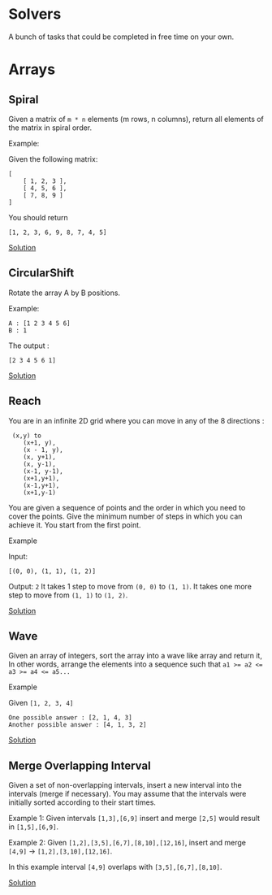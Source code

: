 # Solvers
A bunch of tasks that could be completed in free time on your own.

# Arrays

## Spiral
Given a matrix of `m * n` elements (m rows, n columns), return all elements of the matrix in spiral order.

Example:

Given the following matrix:
```
[
    [ 1, 2, 3 ],
    [ 4, 5, 6 ],
    [ 7, 8, 9 ]
]
```

You should return
```
[1, 2, 3, 6, 9, 8, 7, 4, 5]
```

[Solution](https://github.com/ykushch/problemsolvers/blob/master/src/main/java/com/threecoffee/solution/arrays/Spiral.java)

## CircularShift
Rotate the array A by B positions.

Example:
```
A : [1 2 3 4 5 6]
B : 1
```
The output :
```
[2 3 4 5 6 1]
```
[Solution](https://github.com/ykushch/problemsolvers/blob/master/src/main/java/com/threecoffee/solution/arrays/CircularShift.java)

## Reach
You are in an infinite 2D grid where you can move in any of the 8 directions :
```
 (x,y) to 
    (x+1, y), 
    (x - 1, y), 
    (x, y+1), 
    (x, y-1), 
    (x-1, y-1), 
    (x+1,y+1), 
    (x-1,y+1), 
    (x+1,y-1)
```
You are given a sequence of points and the order in which you need to cover the points. 
Give the minimum number of steps in which you can achieve it. You start from the first point.

Example

Input: 
```
[(0, 0), (1, 1), (1, 2)]
```
Output: `2`
It takes 1 step to move from `(0, 0)` to `(1, 1)`. It takes one more step to move from `(1, 1)` to `(1, 2)`.

[Solution](https://github.com/ykushch/problemsolvers/blob/master/src/main/java/com/threecoffee/solution/arrays/Reach.java)

## Wave
Given an array of integers, sort the array into a wave like array and return it, 
In other words, arrange the elements into a sequence such that `a1 >= a2 <= a3 >= a4 <= a5...`

Example

Given `[1, 2, 3, 4]`
```
One possible answer : [2, 1, 4, 3]
Another possible answer : [4, 1, 3, 2]
```

[Solution](https://github.com/ykushch/problemsolvers/blob/master/src/main/java/com/threecoffee/solution/arrays/Wave.java)

## Merge Overlapping Interval
Given a set of non-overlapping intervals, insert a new interval into the intervals (merge if necessary). 
You may assume that the intervals were initially sorted according to their start times.

Example 1:
Given intervals `[1,3],[6,9]` insert and merge `[2,5]` would result in `[1,5],[6,9]`.

Example 2:
Given `[1,2],[3,5],[6,7],[8,10],[12,16]`, insert and merge `[4,9]` -> `[1,2],[3,10],[12,16]`.

In this example interval `[4,9]` overlaps with `[3,5],[6,7],[8,10]`.

[Solution](https://github.com/ykushch/problemsolvers/blob/master/src/main/java/com/threecoffee/solution/arrays/IntervalMerge.java)